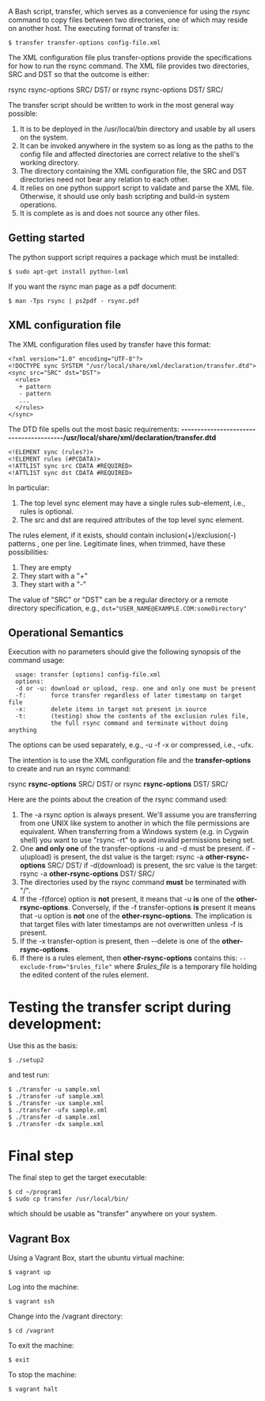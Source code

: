 A Bash script, transfer, which serves as a convenience for using the rsync 
command to copy files between two directories, one of which may reside on 
another host. The executing format of transfer is:
```shell
$ transfer transfer-options config-file.xml
```

The XML configuration file plus transfer-options provide the specifications for
how to run the rsync command. The XML file provides two directories, SRC and DST
so that the outcome is either:

rsync rsync-options SRC/ DST/   or   rsync rsync-options DST/ SRC/

The transfer script should be written to work in the most general way possible:

1. It is to be deployed in the /usr/local/bin directory and usable by all users
on the system.
2. It can be invoked anywhere in the system so as long as the paths to the config file
and affected directories are correct relative to the shell's working directory.
3. The directory containing the XML configuration file, the SRC and DST directories 
need not bear any relation to each other.
4. It relies on one python support script to validate and parse the XML file. 
Otherwise, it should use only bash scripting and build-in system operations.
5. It is complete as is and does not source any other files.
    
## Getting started ##

The python support script requires a package which must be installed:
```shell
$ sudo apt-get install python-lxml
```

If you want the rsync man page as a pdf document:
```shell
$ man -Tps rsync | ps2pdf - rsync.pdf
```

## XML configuration file ##

The XML configuration files used by transfer have this format:
```shell
<?xml version="1.0" encoding="UTF-8"?>
<!DOCTYPE sync SYSTEM "/usr/local/share/xml/declaration/transfer.dtd">
<sync src="SRC" dst="DST">
  <rules>
   + pattern
   - pattern
   ...
  </rules>
</sync>
```

The DTD file spells out the most basic requirements:
**----------------------------------------/usr/local/share/xml/declaration/transfer.dtd**
```shell
<!ELEMENT sync (rules?)>
<!ELEMENT rules (#PCDATA)>
<!ATTLIST sync src CDATA #REQUIRED>
<!ATTLIST sync dst CDATA #REQUIRED>
```

In particular:
1. The top level sync element may have a single rules sub-element, i.e., rules is optional.
2. The src and dst are required attributes of the top level sync element.

The rules element, if it exists, should contain inclusion(+)/exclusion(-) patterns , one
per line. Legitimate lines, when trimmed, have these possibilities:
1. They are empty
2. They start with a "+"
3. They start with a "-"

The value of "SRC" or "DST" can be a regular directory or a remote directory specification, e.g.,
`dst="USER_NAME@EXAMPLE.COM:someDirectory"`

## Operational Semantics

Execution with no parameters should give the following synopsis of the command usage:
```shell
  usage: transfer [options] config-file.xml
  options:
  -d or -u: download or upload, resp. one and only one must be present
  -f:       force transfer regardless of later timestamp on target file
  -x:       delete items in target not present in source
  -t:       (testing) show the contents of the exclusion rules file,
            the full rsync command and terminate without doing anything
```

The options can be used separately, e.g., -u -f -x or compressed, i.e., -ufx.

The intention is to use the XML configuration file and the **transfer-options** to create
and run an rsync command:

rsync **rsync-options** SRC/ DST/
or
rsync **rsync-options** DST/ SRC/

Here are the points about the creation of the rsync command used:
1. The -a rsync option is always present. We'll assume you are transferring from one UNIX
like system to another in which the file permissions are equivalent. When transferring from
a Windows system (e.g. in Cygwin shell) you want to use "rsync -rt" to avoid invalid permissions
being set.
2. One **and only one** of the transfer-options -u and -d must be present.
if -u(upload) is present, the dst value is the target:
rsync -a **other-rsync-options** SRC/ DST/
if -d(download) is present, the src value is the target:
rsync -a **other-rsync-options** DST/ SRC/
3. The directories used by the rsync command **must** be terminated with "/".
4. If the -f(force) option is **not** present, it means that -u **is** one of the
**other-rsync-options**. Conversely, if the -f transfer-options **is** present it means that
-u option is **not** one of the **other-rsync-options**. The implication is that target files
with later timestamps are not overwritten unless -f is present.
5. If the -x transfer-option is present, then --delete is one of the **other-rsync-options**.
6. If there is a rules element, then **other-rsync-options** contains this:
`--exclude-from="$rules_file"`
where *$rules_file* is a temporary file holding the edited content of the rules element.


# Testing the transfer script during development:

Use this as the basis:
```shell
$ ./setup2
```
and test run:
```shell
$ ./transfer -u sample.xml 
$ ./transfer -uf sample.xml
$ ./transfer -ux sample.xml
$ ./transfer -ufx sample.xml
$ ./transfer -d sample.xml
$ ./transfer -dx sample.xml
```

# Final step

The final step to get the target executable:
```shell
$ cd ~/program1
$ sudo cp transfer /usr/local/bin/
```
which should be usable as "transfer" anywhere on your system.

## Vagrant Box ##

Using a Vagrant Box, start the ubuntu virtual machine:
```shell
$ vagrant up
```
Log into the machine:
```shell
$ vagrant ssh
```
Change into the /vagrant directory:
```shell
$ cd /vagrant
```
To exit the machine:
```shell
$ exit
```
To stop the machine:
```shell
$ vagrant halt
```
